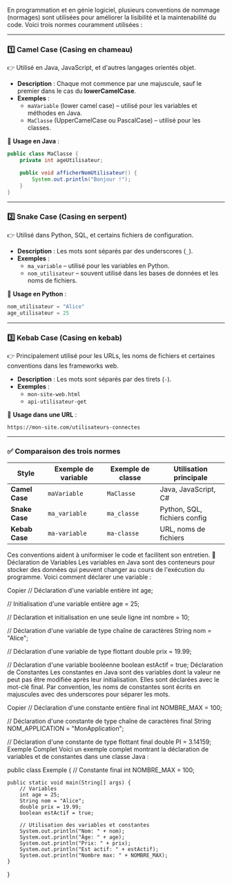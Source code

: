 En programmation et en génie logiciel, plusieurs conventions de nommage (normages) sont utilisées pour améliorer la lisibilité et la maintenabilité du code. Voici trois normes couramment utilisées :

---

### 1️⃣ **Camel Case (Casing en chameau)**

👉 Utilisé en Java, JavaScript, et d'autres langages orientés objet.

- **Description** : Chaque mot commence par une majuscule, sauf le premier dans le cas du **lowerCamelCase**.
- **Exemples** :
  - `maVariable` (lower camel case) – utilisé pour les variables et méthodes en Java.
  - `MaClasse` (UpperCamelCase ou PascalCase) – utilisé pour les classes.

🔹 **Usage en Java** :

```java
public class MaClasse {
    private int ageUtilisateur;

    public void afficherNomUtilisateur() {
        System.out.println("Bonjour !");
    }
}
```

---

### 2️⃣ **Snake Case (Casing en serpent)**

👉 Utilisé dans Python, SQL, et certains fichiers de configuration.

- **Description** : Les mots sont séparés par des underscores (`_`).
- **Exemples** :
  - `ma_variable` – utilisé pour les variables en Python.
  - `nom_utilisateur` – souvent utilisé dans les bases de données et les noms de fichiers.

🔹 **Usage en Python** :

```python
nom_utilisateur = "Alice"
age_utilisateur = 25
```

---

### 3️⃣ **Kebab Case (Casing en kebab)**

👉 Principalement utilisé pour les URLs, les noms de fichiers et certaines conventions dans les frameworks web.

- **Description** : Les mots sont séparés par des tirets (`-`).
- **Exemples** :
  - `mon-site-web.html`
  - `api-utilisateur-get`

🔹 **Usage dans une URL** :

```
https://mon-site.com/utilisateurs-connectes
```

---

### ✅ **Comparaison des trois normes**

| Style          | Exemple de variable | Exemple de classe | Utilisation principale       |
| -------------- | ------------------- | ----------------- | ---------------------------- |
| **Camel Case** | `maVariable`        | `MaClasse`        | Java, JavaScript, C#         |
| **Snake Case** | `ma_variable`       | `ma_classe`       | Python, SQL, fichiers config |
| **Kebab Case** | `ma-variable`       | `ma-classe`       | URL, noms de fichiers        |

Ces conventions aident à uniformiser le code et facilitent son entretien. 🚀
Déclaration de Variables
Les variables en Java sont des conteneurs pour stocker des données qui peuvent changer au cours de l'exécution du programme. Voici comment déclarer une variable :

Copier
// Déclaration d'une variable entière
int age;

// Initialisation d'une variable entière
age = 25;

// Déclaration et initialisation en une seule ligne
int nombre = 10;

// Déclaration d'une variable de type chaîne de caractères
String nom = "Alice";

// Déclaration d'une variable de type flottant
double prix = 19.99;

// Déclaration d'une variable booléenne
boolean estActif = true;
Déclaration de Constantes
Les constantes en Java sont des variables dont la valeur ne peut pas être modifiée après leur initialisation. Elles sont déclarées avec le mot-clé final. Par convention, les noms de constantes sont écrits en majuscules avec des underscores pour séparer les mots.

Copier
// Déclaration d'une constante entière
final int NOMBRE_MAX = 100;

// Déclaration d'une constante de type chaîne de caractères
final String NOM_APPLICATION = "MonApplication";

// Déclaration d'une constante de type flottant
final double PI = 3.14159;
Exemple Complet
Voici un exemple complet montrant la déclaration de variables et de constantes dans une classe Java :

public class Exemple {
// Constante
final int NOMBRE_MAX = 100;

    public static void main(String[] args) {
        // Variables
        int age = 25;
        String nom = "Alice";
        double prix = 19.99;
        boolean estActif = true;

        // Utilisation des variables et constantes
        System.out.println("Nom: " + nom);
        System.out.println("Âge: " + age);
        System.out.println("Prix: " + prix);
        System.out.println("Est actif: " + estActif);
        System.out.println("Nombre max: " + NOMBRE_MAX);
    }

}
